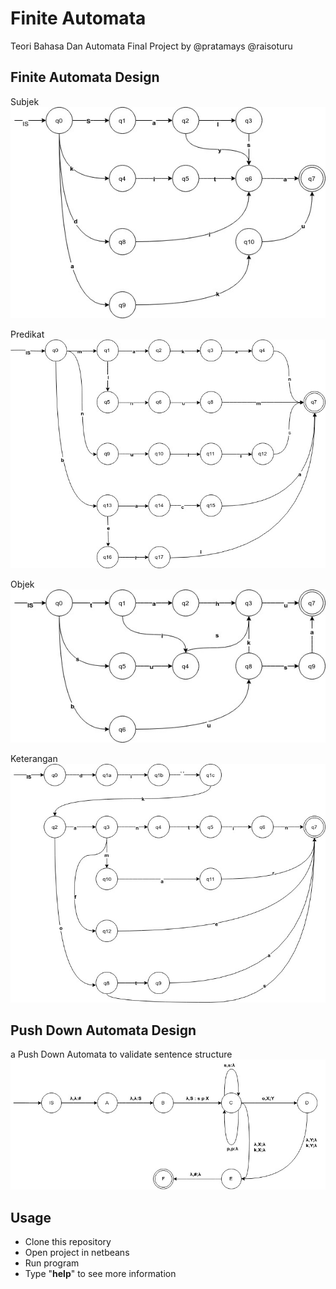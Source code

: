 # Finite Automata
  
Teori Bahasa Dan Automata Final Project
by @pratamays @raisoturu 

## Finite Automata Design
Subjek
![Subjek](/Automata/Finite%20automata%20-%20Subject.jpg)

Predikat
![Predikat](/Automata/Finite%20automata%20-%20Predikat.jpg)

Objek
![Objek](/Automata/Finite%20automata%20-%20Objek.jpg)

Keterangan
![Keterangan](/Automata/Finite%20automata%20-%20Keterangan.jpg)

## Push Down Automata Design
a Push Down Automata to validate sentence structure
![PDA](/Automata/PushDownAutomata.jpg)

## Usage

 - Clone this repository
 - Open project in netbeans
 - Run program
 - Type "**help**" to see more information

